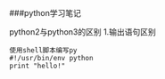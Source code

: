 ###python学习笔记



python2与python3的区别
1.输出语句区别


```shell
使用shell脚本编写py
#!/usr/bin/env python
print "hello!"
```



